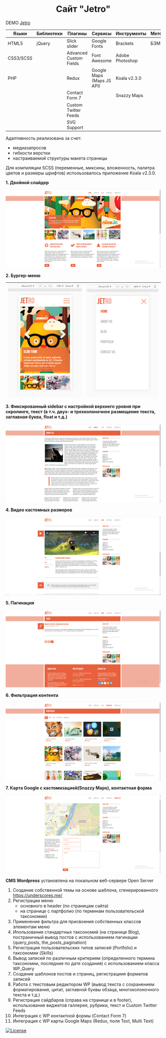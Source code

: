 <h1 align="center">Сайт "Jetro"</h1>

DEMO [Jetro](https://zena86.github.io/jetro/)

Языки    | Библиотеки |Плагины               | Сервисы                 | Инструменты   |Методология|Прочие
---------|------------|----------------------|-------------------------|---------------|-----------|-----------
HTML5    |jQuery      |Slick slider          |Google Fonts             |Brackets       |БЭМ        |CSS flexbox
CSS3/SCSS|            |Advanced Custom Fields|Font Awesome             |Adobe Photoshop|           |Wordpress
PHP      |            |Redux                 |Google Maps (Maps JS API)|Koala v2.3.0   |           |
&nbsp;   |            |Contact Form&nbsp;7   |                         |Snazzy Maps    |           |
&nbsp;   |            |Custom Twitter Feeds  |                         |               |           |
&nbsp;   |            |SVG Support           |                         |               |           |

Адаптивность реализована за счет:
* медиазапросов
* гибкости верстки
* настраиваемой структуры макета страницы

Для компиляции SCSS (переменные, миксины, вложенность, палитра цветов и размеры шрифтов) использовалось приложение Koala v2.3.0.

**1. Двойной слайдер**

![Screenshort 1](/images/imgreadme/screen-main.png)


**2. Бургер-меню**

![Screenshort 1](/images/imgreadme/screen-menu1.png)|![Screenshort 1](/images/imgreadme/screen-menu2.png)
----------------------------------------------------|----------------------------------------------------

**3. Фиксированный sidebar c настройкой верхнего уровня при скролинге, текст (в т.ч. двух- и трехколоночное размещение текста, заглавная буква, float и т.д.)**

![Screenshort 1](/images/imgreadme/screen-text.png)

**4. Видео кастомных размеров**

![Screenshort 1](/images/imgreadme/screen-video.png)


**5. Пагинация**

![Screenshort 1](/images/imgreadme/screen-pagination.png)


**6. Фильтрация контента**

![Screenshort 1](/images/imgreadme/screen-filtr.png)


**7.  Карта Google с кастомизацией(Snazzy Maps), контактная форма**

![Screenshort 1](/images/imgreadme/screen-contact.png)

**CMS Wordpress** установлена на локальном веб-сервере Open Server

1. Создание собственной темы на основе шаблона, сгенерированного https://underscores.me/
2. Регистрации меню
	* основного в header (по страницам сайта)
	* на странице с партфолио (по терминам пользовательской таксономии)
3. Применение фильтра для присвоения собственных классов элементам меню
4. Ипользование стандартных таксономий (на странице Вlog), постраничный вывод постов с использованием пагинации (query_posts, the_posts_pagination)
5. Регистрация пользовательских типов записей (Portfolio) и таксономии (Skills)
6. Вывод записей по различным критериям (определенного термина таксономии, последние по дате создания) с использованием класса WP_Query
7. Создание шаблонов постов и страниц, регистрациия форматов записей
8. Работа с текстовым редактором WP (вывод текста с сохранением форматирования, цитат, заглавной буквы обзаца, многоколоночного текста и т.д.)
9. Регистрация сайдбаров (справа на странице и в footer), использование виджетов галлерея, рубрики, текст и Custom Twitter Feeds
10. Интеграция c WP контактной формы (Contact Form 7)
11. Интеграция c WP карты Google Maps (Redux, поля Text, Multi Text)

[![License](https://img.shields.io/badge/License-Apache%202.0-blue.svg)](https://opensource.org/licenses/Apache-2.0)